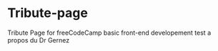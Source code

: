 # Tribute-page
Tribute Page for freeCodeCamp basic front-end developement test
a propos du Dr Gernez
